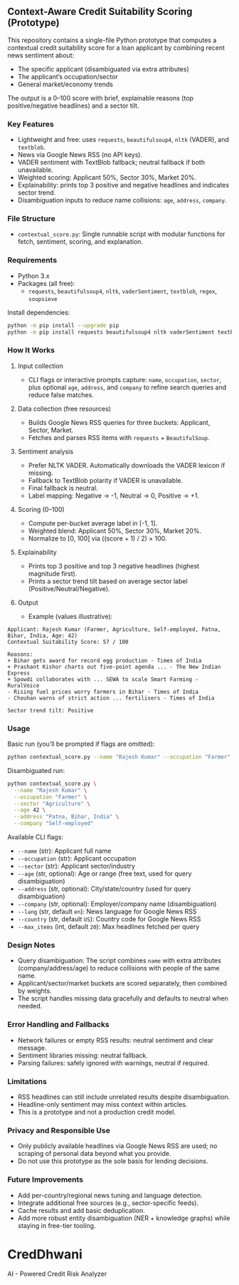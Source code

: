 ## Context-Aware Credit Suitability Scoring (Prototype)

This repository contains a single-file Python prototype that computes a contextual credit suitability score for a loan applicant by combining recent news sentiment about:
- The specific applicant (disambiguated via extra attributes)
- The applicant’s occupation/sector
- General market/economy trends

The output is a 0–100 score with brief, explainable reasons (top positive/negative headlines) and a sector tilt.


### Key Features
- Lightweight and free: uses `requests`, `beautifulsoup4`, `nltk` (VADER), and `textblob`.
- News via Google News RSS (no API keys).
- VADER sentiment with TextBlob fallback; neutral fallback if both unavailable.
- Weighted scoring: Applicant 50%, Sector 30%, Market 20%.
- Explainability: prints top 3 positive and negative headlines and indicates sector trend.
- Disambiguation inputs to reduce name collisions: `age`, `address`, `company`.


### File Structure
- `contextual_score.py`: Single runnable script with modular functions for fetch, sentiment, scoring, and explanation.


### Requirements
- Python 3.x
- Packages (all free):
  - `requests`, `beautifulsoup4`, `nltk`, `vaderSentiment`, `textblob`, `regex`, `soupsieve`

Install dependencies:
```bash
python -m pip install --upgrade pip
python -m pip install requests beautifulsoup4 nltk vaderSentiment textblob regex soupsieve
```


### How It Works
1. Input collection
   - CLI flags or interactive prompts capture: `name`, `occupation`, `sector`, plus optional `age`, `address`, and `company` to refine search queries and reduce false matches.

2. Data collection (free resources)
   - Builds Google News RSS queries for three buckets: Applicant, Sector, Market.
   - Fetches and parses RSS items with `requests` + `BeautifulSoup`.

3. Sentiment analysis
   - Prefer NLTK VADER. Automatically downloads the VADER lexicon if missing.
   - Fallback to TextBlob polarity if VADER is unavailable.
   - Final fallback is neutral.
   - Label mapping: Negative → -1, Neutral → 0, Positive → +1.

4. Scoring (0–100)
   - Compute per-bucket average label in [-1, 1].
   - Weighted blend: Applicant 50%, Sector 30%, Market 20%.
   - Normalize to [0, 100] via ((score + 1) / 2) × 100.

5. Explainability
   - Prints top 3 positive and top 3 negative headlines (highest magnitude first).
   - Prints a sector trend tilt based on average sector label (Positive/Neutral/Negative).

6. Output
   - Example (values illustrative):
```text
Applicant: Rajesh Kumar (Farmer, Agriculture, Self-employed, Patna, Bihar, India, Age: 42)
Contextual Suitability Score: 57 / 100

Reasons:
+ Bihar gets award for record egg production - Times of India
+ Prashant Kishor charts out five-point agenda ... - The New Indian Express
+ Spowdi collaborates with ... SEWA to scale Smart Farming - RuralVoice
- Rising fuel prices worry farmers in Bihar - Times of India
- Chouhan warns of strict action ... fertilisers - Times of India

Sector trend tilt: Positive
```


### Usage
Basic run (you’ll be prompted if flags are omitted):
```bash
python contextual_score.py --name "Rajesh Kumar" --occupation "Farmer" --sector "Agriculture"
```

Disambiguated run:
```bash
python contextual_score.py \
  --name "Rajesh Kumar" \
  --occupation "Farmer" \
  --sector "Agriculture" \
  --age 42 \
  --address "Patna, Bihar, India" \
  --company "Self-employed"
```

Available CLI flags:
- `--name` (str): Applicant full name
- `--occupation` (str): Applicant occupation
- `--sector` (str): Applicant sector/industry
- `--age` (str, optional): Age or range (free text, used for query disambiguation)
- `--address` (str, optional): City/state/country (used for query disambiguation)
- `--company` (str, optional): Employer/company name (disambiguation)
- `--lang` (str, default `en`): News language for Google News RSS
- `--country` (str, default `US`): Country code for Google News RSS
- `--max_items` (int, default `20`): Max headlines fetched per query


### Design Notes
- Query disambiguation: The script combines `name` with extra attributes (company/address/age) to reduce collisions with people of the same name.
- Applicant/sector/market buckets are scored separately, then combined by weights.
- The script handles missing data gracefully and defaults to neutral when needed.


### Error Handling and Fallbacks
- Network failures or empty RSS results: neutral sentiment and clear message.
- Sentiment libraries missing: neutral fallback.
- Parsing failures: safely ignored with warnings, neutral if required.


### Limitations
- RSS headlines can still include unrelated results despite disambiguation.
- Headline-only sentiment may miss context within articles.
- This is a prototype and not a production credit model.


### Privacy and Responsible Use
- Only publicly available headlines via Google News RSS are used; no scraping of personal data beyond what you provide.
- Do not use this prototype as the sole basis for lending decisions.


### Future Improvements
- Add per-country/regional news tuning and language detection.
- Integrate additional free sources (e.g., sector-specific feeds).
- Cache results and add basic deduplication.
- Add more robust entity disambiguation (NER + knowledge graphs) while staying in free-tier tooling.

# CredDhwani
AI - Powered Credit Risk Analyzer
